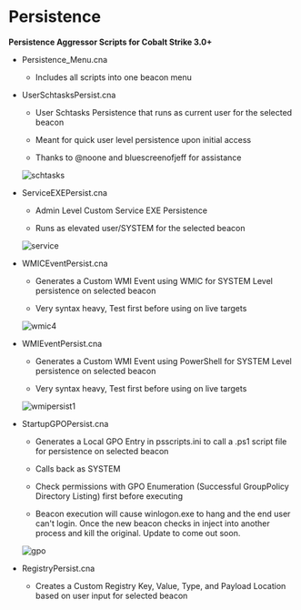 # Persistence 

**Persistence Aggressor Scripts for Cobalt Strike 3.0+**

* Persistence_Menu.cna
   
   * Includes all scripts into one beacon menu

* UserSchtasksPersist.cna

    * User Schtasks Persistence that runs as current user for the selected beacon
    
    * Meant for quick user level persistence upon initial access
    
    * Thanks to @noone and bluescreenofjeff for assistance
    
    ![schtasks](https://cloud.githubusercontent.com/assets/27856212/26449039/2b43a742-411e-11e7-8ac4-f003c8060654.PNG)
    
* ServiceEXEPersist.cna

    * Admin Level Custom Service EXE Persistence
    
    * Runs as elevated user/SYSTEM for the selected beacon
    
    ![service](https://cloud.githubusercontent.com/assets/27856212/26449045/2e4a13c2-411e-11e7-83e4-2b57babdbbdd.PNG)
    
* WMICEventPersist.cna
    
    * Generates a Custom WMI Event using WMIC for SYSTEM Level persistence on selected beacon

    * Very syntax heavy, Test first before using on live targets
    
    ![wmic4](https://cloud.githubusercontent.com/assets/27856212/25680015/5eeab692-301d-11e7-8b85-914fe928e426.PNG)
    
* WMIEventPersist.cna

    * Generates a Custom WMI Event using PowerShell for SYSTEM Level persistence on selected beacon

    * Very syntax heavy, Test first before using on live targets
    
    ![wmipersist1](https://cloud.githubusercontent.com/assets/27856212/26449054/36d33172-411e-11e7-818d-7f0702a40712.PNG)

* StartupGPOPersist.cna
   
   * Generates a Local GPO Entry in psscripts.ini to call a .ps1 script file for persistence on selected beacon
   
   * Calls back as SYSTEM
   
   * Check permissions with GPO Enumeration (Successful GroupPolicy Directory Listing) first before executing
   
   * Beacon execution will cause winlogon.exe to hang and the end user can't login. Once the new beacon checks in inject into        another process and kill the original. Update to come out soon.
   
   ![gpo](https://cloud.githubusercontent.com/assets/27856212/26449031/1ffb0aba-411e-11e7-9138-f23de966ac4b.PNG)
    
* RegistryPersist.cna

    * Creates a Custom Registry Key, Value, Type, and Payload Location based on user input for selected beacon
